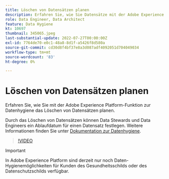 ```yaml
---
title: Löschen von Datensätzen planen
description: Erfahren Sie, wie Sie Datensätze mit der Adobe Experience Platform-Funktion zur Datenhygiene löschen.
role: Data Engineer, Data Architect
feature: Data Hygiene
kt: 10697
thumbnail: 345065.jpeg
last-substantial-update: 2022-07-27T00:00:00Z
exl-id: 7764de70-e0c1-48a8-8d1f-a5426f8d580a
source-git-commit: cd30d8f4bf37e8a3d087adf4092051d704049034
workflow-type: tm+mt
source-wordcount: '83'
ht-degree: 0%

---
```


# Löschen von Datensätzen planen

Erfahren Sie, wie Sie mit der Adobe Experience Platform-Funktion zur Datenhygiene das Löschen von Datensätzen planen.

Durch das Löschen von Datensätzen können Data Stewards und Data Engineers ein Ablaufdatum für einen Datensatz festlegen. Weitere Informationen finden Sie unter [Dokumentation zur Datenhygiene](https://experienceleague.adobe.com/docs/experience-platform/hygiene/home.html).

>[!VIDEO](https://video.tv.adobe.com/v/345065?quality=12&learn=on)

>[!IMPORTANT]
>
> In Adobe Experience Platform sind derzeit nur noch Daten-Hygienemöglichkeiten für Kunden des Gesundheitsschilds oder des Datenschutzschilds verfügbar.
